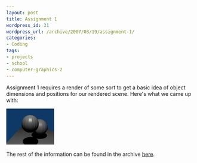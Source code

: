 ```yaml
--- 
layout: post
title: Assignment 1
wordpress_id: 31
wordpress_url: /archive/2007/03/19/assignment-1/
categories: 
- Coding
tags: 
- projects
- school
- computer-graphics-2
---
```


Assignment 1 requires a render of some sort to get a basic idea of object dimensions and positions for our rendered scene. Here's what we came up with:

[![Raytracer Assignment 1 - False Render](/images/posts/2007/03/cg1-render1.thumbnail.jpg)](/images/posts/2007/03/cg1-render1.jpg "Raytracer Assignment 1 - False Render")

The rest of the information can be found in the archive [here](/images/posts/2007/03/assignment1tar.gz "Raytracer Assignment 1 tarball").
